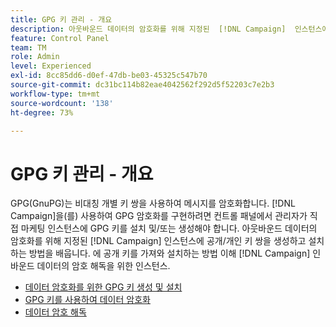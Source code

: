 ```yaml
---
title: GPG 키 관리 - 개요
description: 아웃바운드 데이터의 암호화를 위해 지정된  [!DNL Campaign]  인스턴스에 공개/개인 키 쌍을 생성하고 설치하는 방법을 배웁니다. 에 공개 키를 가져와 설치하는 방법 이해 [!DNL Campaign] 인바운드 데이터의 암호 해독을 위한 인스턴스.
feature: Control Panel
team: TM
role: Admin
level: Experienced
exl-id: 8cc85dd6-d0ef-47db-be03-45325c547b70
source-git-commit: dc31bc114b82eae4042562f292d5f52203c7e2b3
workflow-type: tm+mt
source-wordcount: '138'
ht-degree: 73%

---
```


# GPG 키 관리 - 개요

GPG(GnuPG)는 비대칭 개별 키 쌍을 사용하여 메시지를 암호화합니다. [!DNL Campaign]을(를) 사용하여 GPG 암호화를 구현하려면 컨트롤 패널에서 관리자가 직접 마케팅 인스턴스에 GPG 키를 설치 및/또는 생성해야 합니다.
아웃바운드 데이터의 암호화를 위해 지정된 [!DNL Campaign] 인스턴스에 공개/개인 키 쌍을 생성하고 설치하는 방법을 배웁니다. 에 공개 키를 가져와 설치하는 방법 이해 [!DNL Campaign] 인바운드 데이터의 암호 해독을 위한 인스턴스.

* [데이터 암호화를 위한 GPG 키 생성 및 설치](./generate-and-install-gpg-keys-for-data-encryption.md)
* [GPG 키를 사용하여 데이터 암호화](./use-a-gpg-key-to-encrypt-data.md)
* [데이터 암호 해독](./decrypt-data.md)
